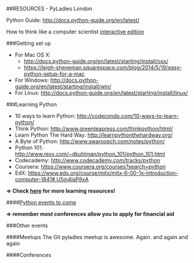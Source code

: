 ##RESOURCES - PyLadies London


Python Guide: http://docs.python-guide.org/en/latest/

How to think like a computer scientist [interactive edition](http://interactivepython.org/runestone/static/thinkcspy/index.html)

###Getting set up

* For Mac OS X:
    - http://docs.python-guide.org/en/latest/starting/install/osx/
    - https://leigh-sheneman.squarespace.com/blog/2014/5/19/easy-python-setup-for-a-mac
* For Windows: http://docs.python-guide.org/en/latest/starting/install/win/
* For Linux: http://docs.python-guide.org/en/latest/starting/install/linux/


###Learning Python

* 10 ways to learn Python: http://codecondo.com/10-ways-to-learn-python/
* Think Python: http://www.greenteapress.com/thinkpython/html/
* Learn Python The Hard Way: http://learnpythonthehardway.org/
* A Byte of Python: http://www.swaroopch.com/notes/python/
* Python 101: http://www.rexx.com/~dkuhlman/python_101/python_101.html 
* Codecademy: http://www.codecademy.com/tracks/python
* Coursera: https://www.coursera.org/courses?search=python
* EdX: https://www.edx.org/course/mitx/mitx-6-00-1x-introduction-computer-1841#.U5in4IaP8xA

__=> Check [here](http://github.com/pyladieslondon/resources/blob/master/learning-resources.md) for more learning resources!__


####[Python events to come](https://www.python.org/events/)

__=> remember most conferences allow you to apply for financial aid__



###Other events

####Meetups
The Git pyladies meetup is awesome. Again. and again and again


####Conferences


